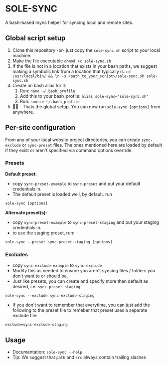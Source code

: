 # SOLE-SYNC

A bash-based rsync helper for syncing local and remote sites.


## Global script setup
1. Clone this repository -or- just copy the `sole-sync.sh` script to your local machine.
2. Make the file executable `chmod +x sole-sync.sh`
3. If the file is not in a location that exists in your bash paths, we suggest making a symbolic link from a location that typically is: `cd /usr/local/bin/ && ln -s <path_to_your_script>/sole-sync.sh sole-sync.sh`
4. Create an bash alias for it:
   1. Run: `nano ~/.bash_profile`
   2. Add this to your bash_profile: `alias sole-sync="sole-sync.sh"`
   3. Run: `source ~/.bash_profile`
5. 👏🏼 - Thats the global setup. You can now run `sole-sync [options]` from anywhere.

## Per-site configuration
From any of your local website project directories, you can create `sync-exclude` or `sync-preset` files. The ones mentioned here are loaded by default if they exist or aren't specified via command options override.

### Presets


**Default preset:**

* copy `sync-preset-example` to `sync-preset` and put your default credentials in.
* The default preset is loaded well, by default. run
 ```
 sole-sync [options]
 ```

**Alternate preset(s):**

* copy `sync-preset-example` to `sync-preset-staging` and put your staging credentials in.
* to use the staging preset, run:
```
sole-sync --preset sync-preset-staging [options]
```

### Excludes

* copy `sync-exclude-example` to `sync-exclude`
* Modify this as needed to ensure you aren't syncing files / folders you don't want to or should be.
* Just like presets, you can create and specify more than default as desired, i.e. `sync-preset-staging`
```
sole-sync --exclude sync-exclude-staging
```
* If you don't want to remember that everytime, you can just add the following to the preset file to remeber that preset uses a separate exclude file:
```
exclude=sync-exclude-staging
```

## Usage
* Documentation: `sole-sync --help`
* Tip: We suggest that `path` and `src` always contain trailing slashes
